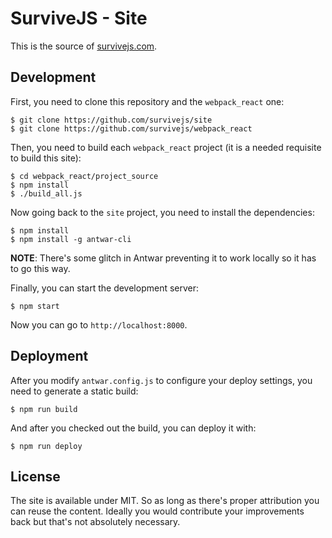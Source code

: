 # SurviveJS - Site

This is the source of [survivejs.com](survivejs.com).

## Development

First, you need to clone this repository and the `webpack_react` one:

```
$ git clone https://github.com/survivejs/site
$ git clone https://github.com/survivejs/webpack_react
```

Then, you need to build each `webpack_react` project (it is a needed requisite to build this site):

```
$ cd webpack_react/project_source
$ npm install
$ ./build_all.js
```

Now going back to the `site` project, you need to install the dependencies:

```
$ npm install
$ npm install -g antwar-cli
```

**NOTE**: There's some glitch in Antwar preventing it to work locally so it has to go this way.

Finally, you can start the development server:

```
$ npm start
```

Now you can go to `http://localhost:8000`.

## Deployment

After you modify `antwar.config.js` to configure your deploy settings, you need to generate a static build:

```
$ npm run build
```

And after you checked out the build, you can deploy it with:

```
$ npm run deploy
```

## License

The site is available under MIT. So as long as there's proper attribution you can reuse the content. Ideally you would contribute your improvements back but that's not absolutely necessary.
